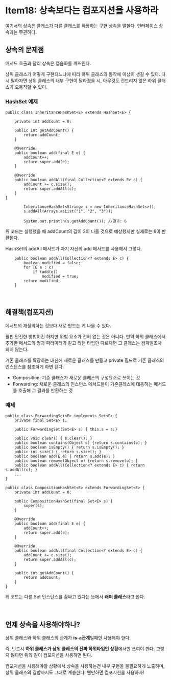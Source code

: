 # Item18: 상속보다는 컴포지션을 사용하라

여기서의 상속은 클래스가 다른 클래스를 확장하는 구현 상속을 말한다. 인터페이스 상속과는 무관하다.

## 상속의 문제점

메서드 호출과 달리 상속은 캡슐화를 깨뜨린다.

상위 클래스가 어떻게 구현되느냐에 따라 하위 클래스의 동작에 이상이 생길 수 있다. 다시 말하자면 상위 클래스의 내부 구현이 달라졌을 시, 아무것도 건드리지 않은 하위 클래스가 오동작할 수 있다.

### HashSet 예제

~~~
public class InheritanceHashSet<E> extends HashSet<E> {

    private int addCount = 0;

    public int getAddCount() {
        return addCount;
    }

    @Override
    public boolean add(final E e) {
        addCount++;
        return super.add(e);
    }

    @Override
    public boolean addAll(final Collection<? extends E> c) {
        addCount += c.size();
        return super.addAll(c);
    }
}
~~~

~~~
        InheritanceHashSet<String> s = new InheritanceHashSet<>();
        s.addAll(Arrays.asList("1", "2", "3"));

        System.out.println(s.getAddCount()); //결과: 6
~~~

위 코드는 실행했을 때 addCount의 값이 3이 나올 것으로 예상했지만 실제로는 6이 반환된다.

HashSet의 addAll 메서드가 자기 자신의 add 메서드를 사용해서 그렇다.

~~~
    public boolean addAll(Collection<? extends E> c) {
        boolean modified = false;
        for (E e : c)
            if (add(e))
                modified = true;
        return modified;
    }
~~~

</br >

## 해결책(컴포지션)

메서드의 재정의하는 것보다 새로 만드는 게 나을 수 있다.

훨씬 안전한 방법이긴 하지만 위험 요소가 전혀 없는 것은 아니다. 만약 하위 클래스에서 추가한 메서드의 명과 파라미터가 같고 리턴 타입만 다르다면 그 클래스는 컴파일조차 되지 않는다.

기존 클래스를 확장하는 대신에 새로운 클래스를 만들고 private 필드로 기존 클래스의 인스턴스를 참조하게 하면 된다.

- Composition: 기존 클래스가 새로운 클래스의 구성요소로 쓰이는 것
- Forwarding: 새로운 클래스의 인스턴스 메서드들이 기존클래스에 대응하는 메서드를 호출해 그 결과를 반환하는 것

### 예제

~~~
public class ForwardingSet<E> implements Set<E> {
    private final Set<E> s;

    public ForwardingSet(Set<E> s) { this.s = s;}

    public void clear() { s.clear(); }
    public boolean contains(Object o) {return s.contains(o); }
    public boolean isEmpty() { return s.isEmpty(); }
    public int size() { return s.size(); }
    public boolean add(E e) { return s.add(e); }
    public boolean remove(Object o) {return s.remove(o); }
    public boolean addAll(Collection<? extends E> c) { return s.addAll(c); }
    ...
}
~~~

~~~
public class CompositionHashSet<E> extends ForwardingSet<E> {
    private int addCount = 0;

    public CompositionHashSet(final Set<E> s) {
        super(s);
    }

    @Override
    public boolean add(final E e) {
        addCount++;
        return super.add(e);
    }

    @Override
    public boolean addAll(final Collection<? extends E> c) {
        addCount += c.size();
        return super.addAll(c);
    }

    public int getAddCount() {
        return addCount;
    }
}
~~~

위 코드는 다른 Set 인스턴스를 감싸고 있다는 뜻에서 **래퍼 클래스**라고 한다.

</br >

## 언제 상속을 사용해야하나?

상위 클래스와 하위 클래스의 관계가 **is-a관계**일때만 사용해야 한다.

즉, 반드시 **하위 클래스가 상위 클래스의 진짜 하위타입인 상황**에서만 쓰여야 한다. 그렇지 않다면 위와 같이 컴포지션을 사용하면 된다.

컴포지션을 사용해야할 상황에서 상속을 사용하는건 내부 구현을 불필요하게 노출하며, 상위 클래스의 결함까지도 그대로 계승한다. 왠만하면 컴포지션을 사용하자!